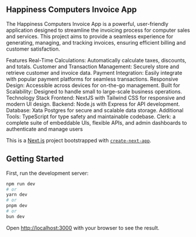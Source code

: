 ## Happiness Computers Invoice App
The Happiness Computers Invoice App is a powerful, user-friendly application designed to streamline the invoicing process for computer sales and services. This project aims to provide a seamless experience for generating, managing, and tracking invoices, ensuring efficient billing and customer satisfaction.

Features
Real-Time Calculations: Automatically calculate taxes, discounts, and totals.
Customer and Transaction Management: Securely store and retrieve customer and invoice data.
Payment Integration: Easily integrate with popular payment platforms for seamless transactions.
Responsive Design: Accessible across devices for on-the-go management.
Built for Scalability: Designed to handle small to large-scale business operations.
Technology Stack
Frontend: NextJS with Tailwind CSS for responsive and modern UI design.
Backend: Node.js with Express for API development.
Database: Xata Postgres for secure and scalable data storage.
Additional Tools: TypeScript for type safety and maintainable codebase.
Clerk: a complete suite of embeddable UIs, flexible APIs, and admin dashboards to authenticate and manage users

This is a [Next.js](https://nextjs.org) project bootstrapped with [`create-next-app`](https://nextjs.org/docs/app/api-reference/cli/create-next-app).

## Getting Started

First, run the development server:

```bash
npm run dev
# or
yarn dev
# or
pnpm dev
# or
bun dev
```

Open [http://localhost:3000](http://localhost:3000) with your browser to see the result.

